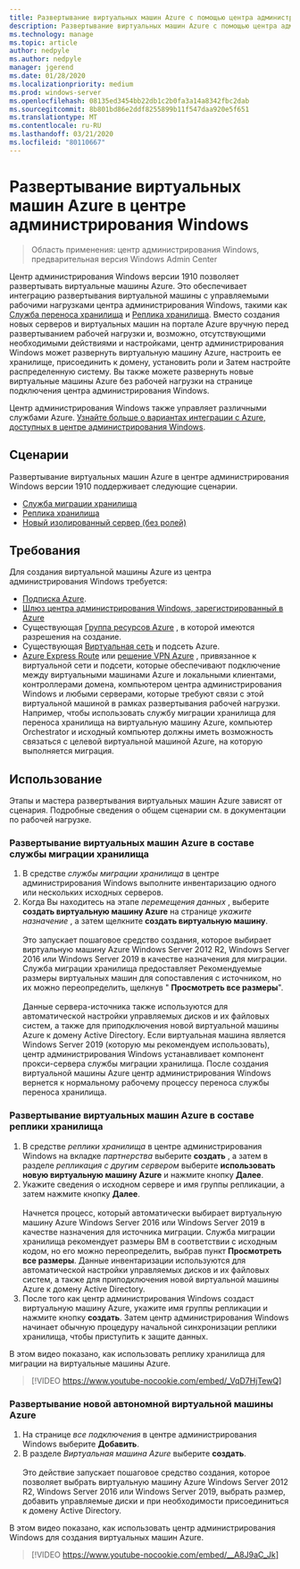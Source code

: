 ```yaml
---
title: Развертывание виртуальных машин Azure с помощью центра администрирования Windows
description: Развертывание виртуальных машин Azure с помощью центра администрирования Windows. Настройка виртуальных машин Azure в составе управляемых сценариев центра администрирования Windows.
ms.technology: manage
ms.topic: article
author: nedpyle
ms.author: nedpyle
manager: jgerend
ms.date: 01/28/2020
ms.localizationpriority: medium
ms.prod: windows-server
ms.openlocfilehash: 08135ed3454bb22db1c2b0fa3a14a8342fbc2dab
ms.sourcegitcommit: 8b801bd86e2ddf8255899b11f547daa920e5f651
ms.translationtype: MT
ms.contentlocale: ru-RU
ms.lasthandoff: 03/21/2020
ms.locfileid: "80110667"
---
```

# <a name="deploy-azure-virtual-machines-from-within-windows-admin-center"></a>Развертывание виртуальных машин Azure в центре администрирования Windows

>Область применения: центр администрирования Windows, предварительная версия Windows Admin Center

Центр администрирования Windows версии 1910 позволяет развертывать виртуальные машины Azure. Это обеспечивает интеграцию развертывания виртуальной машины с управляемыми рабочими нагрузками центра администрирования Windows, такими как [Служба переноса хранилища](../../../storage/storage-migration-service/overview.md) и [Реплика хранилища](../../../storage/storage-replica/storage-replica-overview.md). Вместо создания новых серверов и виртуальных машин на портале Azure вручную перед развертыванием рабочей нагрузки и, возможно, отсутствующими необходимыми действиями и настройками, центр администрирования Windows может развернуть виртуальную машину Azure, настроить ее хранилище, присоединить к домену, установить роли и Затем настройте распределенную систему. Вы также можете развернуть новые виртуальные машины Azure без рабочей нагрузки на странице подключения центра администрирования Windows.

Центр администрирования Windows также управляет различными службами Azure. [Узнайте больше о вариантах интеграции с Azure, доступных в центре администрирования Windows](../plan/azure-integration-options.md).

## <a name="scenarios"></a>Сценарии

Развертывание виртуальных машин Azure в центре администрирования Windows версии 1910 поддерживает следующие сценарии.

- [Служба миграции хранилища](../../../storage/storage-migration-service/overview.md)
- [Реплика хранилища](../../../storage/storage-replica/storage-replica-overview.md)
- [Новый изолированный сервер (без ролей)](index.md#extend-on-premises-capacity-with-azure)

## <a name="requirements"></a>Требования

Для создания виртуальной машины Azure из центра администрирования Windows требуется:

- [Подписка Azure](https://azure.microsoft.com).
- [Шлюз центра администрирования Windows, зарегистрированный в Azure](azure-integration.md)
- Существующая [Группа ресурсов Azure](https://docs.microsoft.com/azure/azure-resource-manager/management/overview) , в которой имеются разрешения на создание.
- Существующая [Виртуальная сеть](https://docs.microsoft.com/azure/virtual-network/virtual-networks-overview) и подсеть Azure.
- [Azure Express Route](https://azure.microsoft.com/services/expressroute/) или [решение VPN Azure](https://azure.microsoft.com/services/vpn-gateway/) , привязанное к виртуальной сети и подсети, которые обеспечивают подключение между виртуальными машинами Azure и локальными клиентами, контроллерами домена, компьютером центра администрирования Windows и любыми серверами, которые требуют связи с этой виртуальной машиной в рамках развертывания рабочей нагрузки. Например, чтобы использовать службу миграции хранилища для переноса хранилища на виртуальную машину Azure, компьютер Orchestrator и исходный компьютер должны иметь возможность связаться с целевой виртуальной машиной Azure, на которую выполняется миграция.

## <a name="usage"></a>Использование

Этапы и мастера развертывания виртуальных машин Azure зависят от сценария. Подробные сведения о общем сценарии см. в документации по рабочей нагрузке.

### <a name="deploying-azure-vms-as-part-of-storage-migration-service"></a>Развертывание виртуальных машин Azure в составе службы миграции хранилища

1. В средстве *службы миграции хранилища* в центре администрирования Windows выполните инвентаризацию одного или нескольких исходных серверов.
2. Когда Вы находитесь на этапе *перемещения данных* , выберите **создать виртуальную машину Azure** на странице *укажите назначение* , а затем щелкните **создать виртуальную машину**.<br><br>
Это запускает пошаговое средство создания, которое выбирает виртуальную машину Azure Windows Server 2012 R2, Windows Server 2016 или Windows Server 2019 в качестве назначения для миграции. Служба миграции хранилища предоставляет Рекомендуемые размеры виртуальных машин для сопоставления с источником, но их можно переопределить, щелкнув " **Просмотреть все размеры**".
<br><br>Данные сервера-источника также используются для автоматической настройки управляемых дисков и их файловых систем, а также для приподключения новой виртуальной машины Azure к домену Active Directory. Если виртуальная машина является Windows Server 2019 (которую мы рекомендуем использовать), центр администрирования Windows устанавливает компонент прокси-сервера службы миграции хранилища. После создания виртуальной машины Azure центр администрирования Windows вернется к нормальному рабочему процессу переноса службы переноса хранилища.  

### <a name="deploying-azure-vms-as-part-of-storage-replica"></a>Развертывание виртуальных машин Azure в составе реплики хранилища

1. В средстве *реплики хранилища* в центре администрирования Windows на вкладке *партнерства* выберите **создать** , а затем в разделе *репликация с другим сервером* выберите **использовать новую виртуальную машину Azure** и нажмите кнопку **Далее**.
2. Укажите сведения о исходном сервере и имя группы репликации, а затем нажмите кнопку **Далее**.<br><br>
Начнется процесс, который автоматически выбирает виртуальную машину Azure Windows Server 2016 или Windows Server 2019 в качестве назначения для источника миграции. Служба миграции хранилища рекомендует размеры ВМ в соответствии с исходным кодом, но его можно переопределить, выбрав пункт **Просмотреть все размеры**. Данные инвентаризации используются для автоматической настройки управляемых дисков и их файловых систем, а также для приподключения новой виртуальной машины Azure к домену Active Directory. 
3. После того как центр администрирования Windows создаст виртуальную машину Azure, укажите имя группы репликации и нажмите кнопку **создать**. Затем центр администрирования Windows начинает обычную процедуру начальной синхронизации реплики хранилища, чтобы приступить к защите данных.

В этом видео показано, как использовать реплику хранилища для миграции на виртуальные машины Azure.

> [!VIDEO https://www.youtube-nocookie.com/embed/_VqD7HjTewQ] 

### <a name="deploying-a-new-standalone-azure-vm"></a>Развертывание новой автономной виртуальной машины Azure

1. На странице *все подключения* в центре администрирования Windows выберите **Добавить**.
2. В разделе *Виртуальная машина Azure* выберите **создать**.<br><br> Это действие запускает пошаговое средство создания, которое позволяет выбрать виртуальную машину Azure Windows Server 2012 R2, Windows Server 2016 или Windows Server 2019, выбрать размер, добавить управляемые диски и при необходимости присоединиться к домену Active Directory.

В этом видео показано, как использовать центр администрирования Windows для создания виртуальных машин Azure.

> [!VIDEO https://www.youtube-nocookie.com/embed/__A8J9aC_Jk] 
